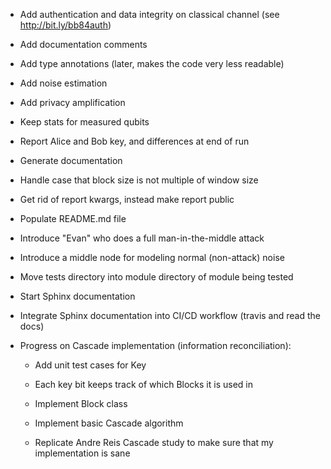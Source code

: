  * Add authentication and data integrity on classical channel (see http://bit.ly/bb84auth)

 * Add documentation comments

 * Add type annotations (later, makes the code very less readable)

 * Add noise estimation

 * Add privacy amplification

 * Keep stats for measured qubits

 * Report Alice and Bob key, and differences at end of run

 * Generate documentation

 * Handle case that block size is not multiple of window size

 * Get rid of report kwargs, instead make report public

 * Populate README.md file

 * Introduce "Evan" who does a full man-in-the-middle attack

 * Introduce a middle node for modeling normal (non-attack) noise

 * Move tests directory into module directory of module being tested

 * Start Sphinx documentation

 * Integrate Sphinx documentation into CI/CD workflow (travis and read the docs)

 * Progress on Cascade implementation (information reconciliation):

   * Add unit test cases for Key

   * Each key bit keeps track of which Blocks it is used in

   * Implement Block class

   * Implement basic Cascade algorithm

   * Replicate Andre Reis Cascade study to make sure that my implementation is sane
